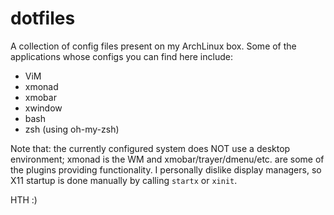 # dotfiles
A collection of config files present on my ArchLinux box. Some of the applications whose configs you can find here include:

* ViM
* xmonad
* xmobar
* xwindow
* bash
* zsh (using oh-my-zsh)

Note that: the currently configured system does NOT use a desktop environment; xmonad is the WM and xmobar/trayer/dmenu/etc. are some of the plugins providing functionality. I personally dislike display managers, so X11 startup is done manually by calling `startx` or `xinit`.

HTH :)
